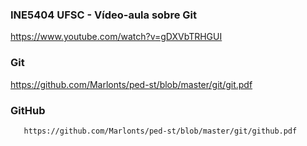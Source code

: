 ### INE5404 UFSC - Vídeo-aula sobre Git

https://www.youtube.com/watch?v=gDXVbTRHGUI

### Git

https://github.com/Marlonts/ped-st/blob/master/git/git.pdf

### GitHub

       https://github.com/Marlonts/ped-st/blob/master/git/github.pdf

